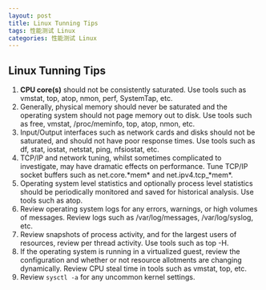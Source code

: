 ```yaml
---
layout: post
title: Linux Tunning Tips
tags: 性能测试 Linux
categories: 性能测试 Linux
---
```


## Linux Tunning Tips ##
1. **CPU core(s)** should not be consistently saturated. Use tools such as vmstat, top, atop, nmon,
perf, SystemTap, etc.
2. Generally, physical memory should never be saturated and the operating system should not page
memory out to disk. Use tools such as free, vmstat, /proc/meminfo, top, atop, nmon, etc.
3. Input/Output interfaces such as network cards and disks should not be saturated, and should not
have poor response times. Use tools such as df, stat, iostat, netstat, ping, nfsiostat, etc.
4. TCP/IP and network tuning, whilst sometimes complicated to investigate, may have dramatic
effects on performance. Tune TCP/IP socket buffers such as net.core.\*mem\* and
net.ipv4.tcp_\*mem\*.
5. Operating system level statistics and optionally process level statistics should be periodically
monitored and saved for historical analysis. Use tools such as atop.
6. Review operating system logs for any errors, warnings, or high volumes of messages. Review
logs such as /var/log/messages, /var/log/syslog, etc.
7. Review snapshots of process activity, and for the largest users of resources, review per thread
activity. Use tools such as top -H.
8. If the operating system is running in a virtualized guest, review the configuration and whether
or not resource allotments are changing dynamically. Review CPU steal time in tools such as
vmstat, top, etc.
9. Review `sysctl -a` for any uncommon kernel settings.
